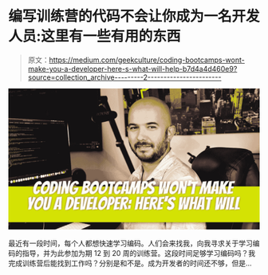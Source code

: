 # 编写训练营的代码不会让你成为一名开发人员:这里有一些有用的东西

> 原文：<https://medium.com/geekculture/coding-bootcamps-wont-make-you-a-developer-here-s-what-will-help-b7d4a4d460e9?source=collection_archive---------2----------------------->

![](img/795625feab8abe34ae46f5f39109e19b.png)

最近有一段时间，每个人都想快速学习编码。人们会来找我，向我寻求关于学习编码的指导，并为此参加为期 12 到 20 周的训练营。这段时间足够学习编码吗？我完成训练营后能找到工作吗？分别是和不是。成为开发者的时间还不够，但是…